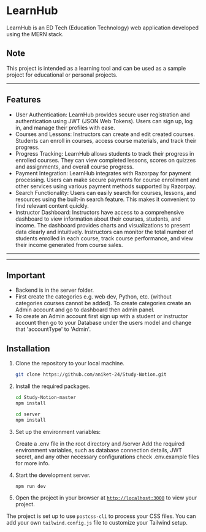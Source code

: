 # LearnHub

LearnHub is an ED Tech (Education Technology) web application developed using the MERN stack.

## Note

This project is intended as a learning tool and can be used as a sample project for educational or personal projects.

---

## Features

- User Authentication: LearnHub provides secure user registration and authentication using JWT (JSON Web Tokens). Users can sign up, log in, and manage their
  profiles with ease.
- Courses and Lessons: Instructors can create and edit created courses. Students can enroll in courses, access course materials, and track their progress.
- Progress Tracking: LearnHub allows students to track their progress in enrolled courses. They can view completed lessons, scores on quizzes and
  assignments, and overall course progress.
- Payment Integration: LearnHub integrates with Razorpay for payment processing. Users can make secure payments for course enrollment and other services
  using various payment methods supported by Razorpay.
- Search Functionality: Users can easily search for courses, lessons, and resources using the built-in search feature. This makes it convenient to find relevant
  content quickly.
- Instructor Dashboard: Instructors have access to a comprehensive dashboard to view information about their courses, students, and income. The
  dashboard provides charts and visualizations to present data clearly and intuitively. Instructors can monitor the total number of students enrolled in
  each course, track course performance, and view their income generated from course sales.

---

---

## Important

- Backend is in the server folder.
- First create the categories e.g. web dev, Python, etc. (without categories courses cannot be added). To create categories create an Admin account and go to dashboard then admin panel.
- To create an Admin account first sign up with a student or instructor account then go to your Database under the users model and change that 'accountType' to 'Admin'.

## Installation

1. Clone the repository to your local machine.

   ```sh
   git clone https://github.com/aniket-24/Study-Notion.git
   ```

2. Install the required packages.

   ```sh
   cd Study-Notion-master
   npm install

   cd server
   npm install
   ```

3. Set up the environment variables:

   Create a .env file in the root directory and /server
   Add the required environment variables, such as database connection details, JWT secret, and any other necessary configurations check .env.example files for more info.

4. Start the development server.

   ```sh
   npm run dev
   ```

5. Open the project in your browser at [`http://localhost:3000`](http://localhost:3000) to view your project.

The project is set up to use `postcss-cli` to process your CSS files. You can add your own `tailwind.config.js` file to customize your Tailwind setup.
